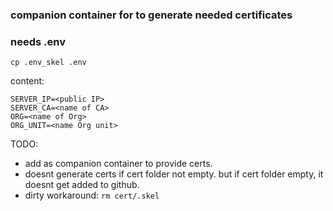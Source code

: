 ### companion container for to generate needed certificates


### needs .env
```
cp .env_skel .env
```
content:
```
SERVER_IP=<public IP>
SERVER_CA=<name of CA>
ORG=<name of Org>
ORG_UNIT=<name Org unit>
```


TODO: 

- add as companion container to provide certs.
- doesnt generate certs if cert folder not empty. but if cert folder empty, it doesnt get added to github.
- dirty workaround:
```rm cert/.skel```
